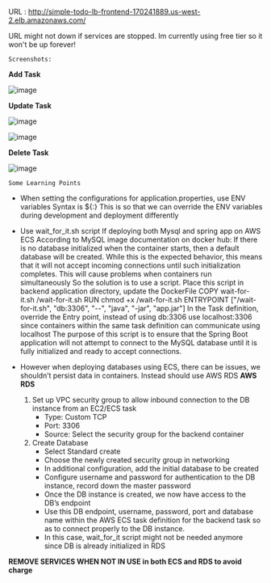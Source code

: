 URL : http://simple-todo-lb-frontend-170241889.us-west-2.elb.amazonaws.com/

URL might not down if services are stopped. Im currently using free tier so it won't be up forever!

`Screenshots:`

**Add Task**

![image](https://github.com/user-attachments/assets/e3940f1b-4db5-408e-9103-1b65bb13e8ac)


**Update Task**

![image](https://github.com/user-attachments/assets/2d880f7d-0b00-454c-bb25-02819d8b22b2)

![image](https://github.com/user-attachments/assets/be0272af-b1c1-4695-9a56-c8035843d521)


**Delete Task**

![image](https://github.com/user-attachments/assets/c3fd52a1-68ac-4c6d-be90-0a3837e0421b)




`Some Learning Points`
- When setting the configurations for application.properties, use ENV variables
Syntax is ${<ENV name>:<default value>}
This is so that we can override the ENV variables during development and deployment differently	

- Use wait_for_it.sh script If deploying both Mysql and spring app on AWS ECS
According to MySQL image documentation on docker hub: If there is no database initialized when the container starts, then a default database will be created. While this is the expected behavior, this means that it will not accept incoming connections until such initialization completes. This will cause problems when containers run simultaneously
So the solution is to use a script. Place this script in backend application directory, update the DockerFile
COPY wait-for-it.sh /wait-for-it.sh
RUN chmod +x /wait-for-it.sh
ENTRYPOINT ["/wait-for-it.sh", "db:3306", "--", "java", "-jar", "app.jar"]
In the Task definition, override the Entry point, instead of using db:3306 use localhost:3306 since containers within the same task definition can communicate using localhost
The purpose of this script is to ensure that the Spring Boot application will not attempt to connect to the MySQL database until it is fully initialized and ready to accept connections.

- However when deploying databases using ECS, there can be issues, we shouldn’t persist data in containers. Instead should use AWS RDS
**AWS RDS**
  1. Set up VPC security group to allow inbound connection to the DB instance from an EC2/ECS task
        - Type: Custom TCP
        - Port: 3306
        - Source: Select the security group for the backend container
  2. Create Database
      - Select Standard create
      - Choose the newly created security group in networking
      - In additional configuration, add the initial database to be created
      - Configure username and password for authentication to the DB instance, record down the master password
      - Once the DB instance is created, we now have access to the DB’s endpoint
      - Use this DB endpoint, username, password, port and database name within the AWS ECS task definition for the backend task so as to connect properly to the DB instance. 
      - In this case, wait_for_it script might not be needed anymore since DB is already initialized in RDS


**REMOVE SERVICES WHEN NOT IN USE in both ECS and RDS to avoid charge**
